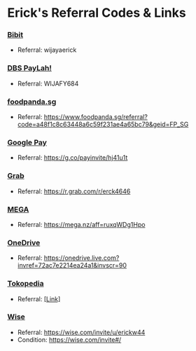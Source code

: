 # Erick's Referral Codes & Links

### [Bibit](https://bibit.id)
- Referral: wijayaerick

### [DBS PayLah!](https://www.dbs.com.sg/personal/deposits/pay-with-ease/dbs-paylah)
- Referral: WIJAFY684

### [foodpanda.sg](https://www.foodpanda.sg)
- Referral: https://www.foodpanda.sg/referral?code=a48f1c8c63448a6c59f231ae4a65bc79&geid=FP_SG

### [Google Pay](https://pay.google.com)
- Referral: https://g.co/payinvite/hj41u1t

### [Grab](https://www.grab.com/id)
- Referral: https://r.grab.com/r/erck4646

### [MEGA](https://mega.nz/aff=ruxqWDg1Hpo)
- Referral: https://mega.nz/aff=ruxqWDg1Hpo

### [OneDrive](https://onedrive.live.com?invref=72ac7e2214ea24a1&invscr=90)
- Referral: https://onedrive.live.com?invref=72ac7e2214ea24a1&invscr=90

### [Tokopedia](https://www.tokopedia.com)
- Referral: [[Link]](https://www.tokopedia.com/seru/undang-untung/undang-untung-re/00135b38a359800509a7322?utm_campaign=ReferralNewBuyer-15517322-00135b38a359800509a7322-int-tp-10001511-050622&utm_source=salinlink&utm_medium=notset)

### [Wise](https://wise.com)
- Referral: https://wise.com/invite/u/erickw44
- Condition: https://wise.com/invite#/

